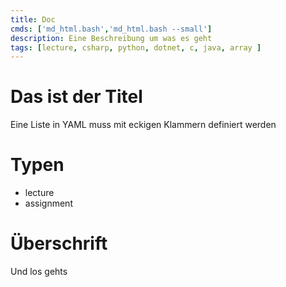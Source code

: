 ```yaml
---
title: Doc
cmds: ['md_html.bash','md_html.bash --small']
description: Eine Beschreibung um was es geht
tags: [lecture, csharp, python, dotnet, c, java, array ]
---
```




# Das ist der Titel

Eine Liste in YAML muss mit eckigen Klammern definiert werden

# Typen

- lecture
- assignment



# Überschrift

Und los gehts 

<Ende des Dokuments>

